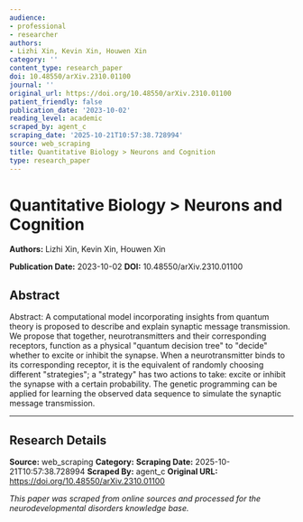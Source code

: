 ```yaml
---
audience:
- professional
- researcher
authors:
- Lizhi Xin, Kevin Xin, Houwen Xin
category: ''
content_type: research_paper
doi: 10.48550/arXiv.2310.01100
journal: ''
original_url: https://doi.org/10.48550/arXiv.2310.01100
patient_friendly: false
publication_date: '2023-10-02'
reading_level: academic
scraped_by: agent_c
scraping_date: '2025-10-21T10:57:38.728994'
source: web_scraping
title: Quantitative Biology > Neurons and Cognition
type: research_paper
---
```

# Quantitative Biology > Neurons and Cognition

**Authors:** Lizhi Xin, Kevin Xin, Houwen Xin

**Publication Date:** 2023-10-02
**DOI:** 10.48550/arXiv.2310.01100

## Abstract

Abstract:
A computational model incorporating insights from quantum theory is proposed to describe and explain synaptic message transmission. We propose that together, neurotransmitters and their corresponding receptors, function as a physical "quantum decision tree" to "decide" whether to excite or inhibit the synapse. When a neurotransmitter binds to its corresponding receptor, it is the equivalent of randomly choosing different "strategies"; a "strategy" has two actions to take: excite or inhibit the synapse with a certain probability. The genetic programming can be applied for learning the observed data sequence to simulate the synaptic message transmission.

---

## Research Details

**Source:** web_scraping
**Category:** 
**Scraping Date:** 2025-10-21T10:57:38.728994
**Scraped By:** agent_c
**Original URL:** https://doi.org/10.48550/arXiv.2310.01100

*This paper was scraped from online sources and processed for the neurodevelopmental disorders knowledge base.*